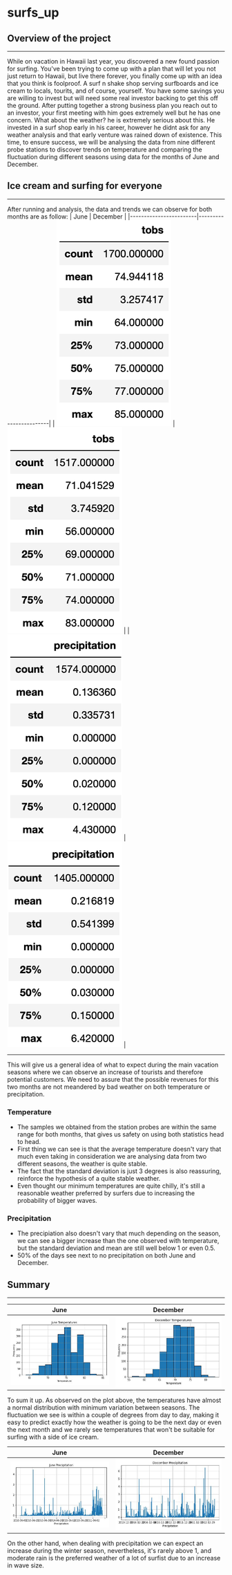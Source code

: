 # surfs_up

## Overview of the project
---
While on vacation in Hawaii last year, you discovered a new found passion for surfing. You've been trying to come up with a plan that will let you not just return to Hawaii, but live there forever, you finally come up with an idea that you think is foolproof.
A surf n shake shop serving surfboards and ice cream to locals, tourits, and of course, yourself. You have some savings you are willing to invest but will need some real investor backing to get this off the ground. After putting together a strong business plan you reach out to an investor, your first meeting with him goes extremely well but he has one concern. What about the weather?
he is extremely serious about this. He invested in a surf shop early in his career, however he didnt ask for any weather analysis and that early venture was rained down of existence. This time, to ensure success, we will be analysing the data from nine different probe stations to discover trends on temperature and comparing the fluctuation during different seasons using data for the months of June and December.

## Ice cream and surfing for everyone
---
After running and analysis, the data and trends we can observe for both months are as follow:
| June | December |
|------------------------|------------------------|
|           ![june_tobs_stats](https://github.com/carloshgalvan95/surfs_up/blob/main/Resources/june_tobs_stats.png)             |               ![dec_tobs_stats](https://github.com/carloshgalvan95/surfs_up/blob/main/Resources/dec_tobs_stats.png)         |
|           ![june_prcp_stats](https://github.com/carloshgalvan95/surfs_up/blob/main/Resources/june_prcp_stats.png)             |             ![dec_prcp_stats](https://github.com/carloshgalvan95/surfs_up/blob/main/Resources/dec_prcp_stats.png)           |

---

This will give us a general idea of what to expect during the main vacation seasons where we can observe an increase of tourists and therefore potential customers. We need to assure that the possible revenues for this two months are not meandered by bad weather on both temperature or precipitation.

### Temperature
- The samples we obtained from the station probes are within the same range for both months, that gives us safety on using both statistics head to head.
- First thing we can see is that the average temperature doesn't vary that much even taking in consideration we are analysing data from two different seasons, the weather is quite stable.
- The fact that the standard deviation is just 3 degrees is also reassuring, reinforce the hypothesis of a quite stable weather.
- Even thought our minimum temperatures are quite chilly, it's still a reasonable weather preferred by surfers due to increasing the probability of bigger waves.

### Precipitation
- The precipiation also doesn't vary that much depending on the season, we can see a bigger increase than the one observed with temperature, but the standard deviation and mean are still well below 1 or even 0.5.
- 50% of the days see next to no precipitation on both June and December.

## Summary
---

| June | December |
|------------------------|------------------------|
|           ![june_temps](https://github.com/carloshgalvan95/surfs_up/blob/main/Resources/june_temp.jpg)            |               ![dec_temps](https://github.com/carloshgalvan95/surfs_up/blob/main/Resources/dec_temp.jpg)         |


To sum it up. As observed on the plot above, the temperatures have almost a normal distribution with minimum variation between seasons. The fluctuation we see is within a couple of degrees from day to day, making it easy to predict exactly how the weather is going to be the next day or even the next month and we rarely see temperatures that won't be suitable for surfing with a side of ice cream.

| June | December |
|------------------------|------------------------|
|           ![june_prcp](https://github.com/carloshgalvan95/surfs_up/blob/main/Resources/june_prcp.jpg)            |               ![dec_prcp](https://github.com/carloshgalvan95/surfs_up/blob/main/Resources/dec_prcp.jpg)         |

On the other hand, when dealing with precipitation we can expect an increase during the winter season, nevertheless, it's rarely above 1, and moderate rain is the preferred weather of a lot of surfist due to an increase in wave size.




